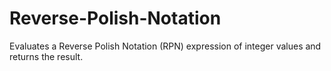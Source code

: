 # Reverse-Polish-Notation
Evaluates a Reverse Polish Notation (RPN) expression of integer values and returns the result.
  
